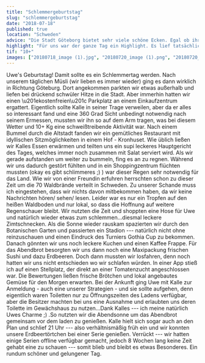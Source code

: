 ```yaml
---
title: "Schlemmergeburtstag"
slug: "schlemmergeburtstag"
date: "2018-07-18"
published: true
location: "Schweden"
advice: "Die Stadt Göteborg bietet sehr viele schöne Ecken. Egal ob ihr shoppen, durch die Stadt bummeln oder nach Kultur sucht, hier findet jeder etwas."
highlight: "Für uns war der ganze Tag ein Highlight. Es lief tatsächlich alles wie am Schnürchen und sowohl die Stadt, die vielen Schlemmereien und die Übernachtung."
tif: "10+"
images: ["20180718_image (1).jpg", "20180720_image (1).png", "20180720_image (2).jpg", "20180720_image (3).jpg", "20180720_image (4).jpg", "20180720_image (5).jpg", "20180720_image (6).jpg", "20180720_image (7).jpg", "20180720_image (8).jpg", "20180720_image (9).jpg", "20180720_image (10).jpg", "20180720_image (11).jpg"]
---
```


Uwe's Geburtstag! Damit sollte es ein Schlemmertag werden. Nach unserem täglichen Müsli (wir lieben es immer wieder) ging es dann wirklich in Richtung Göteburg. Dort angekommen parkten wir etwas außerhalb und liefen bei drückend schwüler Hitze in die Stadt. Aber immerhin hatten wir einen \u201ekostenfreien\u201c Parkplatz an einem Einkaufzentrum ergattert. Eigentlich sollte Kalle in seiner Trage verweilen, aber da er alles so interessant fand und eine 360 Grad Sicht unbedingt notwendig nach seinem Ermessen, mussten wir ihn so auf dem Arm tragen, was bei diesem Wetter und 10+ Kg eine schweißtreibende Aktivität war. Nach einem Bummel durch die Altstadt fanden wir ein gemütliches Restaurant mit idyllischen Sitzmöglichkeiten in einem Hof - Kronhuset. Wie üblich ließen wir Kalles Essen erwärmen und teilten uns ein supi leckeres Hauptgericht des Tages, welches immer noch zusammen mit Salat serviert wird. Als wir gerade aufstanden um weiter zu bummeln, fing es an zu regnen. Während wir uns dadurch gestört fühlten und in ein Shoppingzentrum flüchten mussten (okay es gibt schlimmeres ;) ) war dieser Regen sehr notwendig für das Land. Wie wir von einer Freundin erfuhren herrschten schon zu dieser Zeit um die 70 Waldbrände verteilt in Schweden. Zu unserer Schande muss ich eingestehen, dass wir nichts davon mitbekommen haben, da wir keine Nachrichten hören/ sehen/ lesen. Leider war es nur ein Tropfen auf den heißen Waldboden und nur lokal, so dass die Hoffnung auf weitere Regenschauer bleibt. Wir nutzten die Zeit und shoppten eine Hose für Uwe und natürlich wieder etwas zum schlemmen...diesmal leckere Zimtschnecken. Als die Sonne wieder rauskam spazierten wir durch den Botanischen Garten und passierten ein Stadion --- natürlich nicht ohne reinzuschauen und einen Eindruck des Turniers Gothia Cup zu bekommen. Danach gönnten wir uns noch leckere Kuchen und einen Kaffee Frappe. Für das Abendbrot besorgten wir uns dann noch eine Maxipackung frischen Sushi und dazu Erdbeeren. Doch dann mussten wir losfahren, denn noch hatten wir uns nicht entschieden wo wir schlafen würden. In einer App stieß ich auf einen Stellplatz, der direkt an einer Tomatenzucht angeschlossen war. Die Bewertungen ließen frische Brötchen und lokal angebautes Gemüse für den Morgen erwarten. Bei der Ankunft ging Uwe mit Kalle zur Anmeldung - auch eine unserer Strategien - und sie sollte aufgehen, denn eigentlich waren Toiletten nur zu Öffnungszeiten des Ladens verfügbar, aber die Besitzer machten bei uns eine Ausnahme und erlaubten uns deren Toilette im Gewächshaus zu nutzen...Dank Kalles --- ich meine natürlich Uwes Charme ;) .So nutzten wir die Abendsonne um das Abendbrot gemeinsam vor dem laden zu genießen. Kalle hielt sich sogar auch an den Plan und schlief 21 Uhr --- also verhältnismäßig früh ein und wir konnten unsere Erdbeertörtchen bei einer Serie genießen. Verrückt --- wir hatten einige Serien offline verfügbar gemacht, jedoch 8 Wochen lang keine Zeit gehabt eine zu schauen --- somit blieb und bleibt es etwas Besonderes. Ein rundum schöner und gelungener Tag.